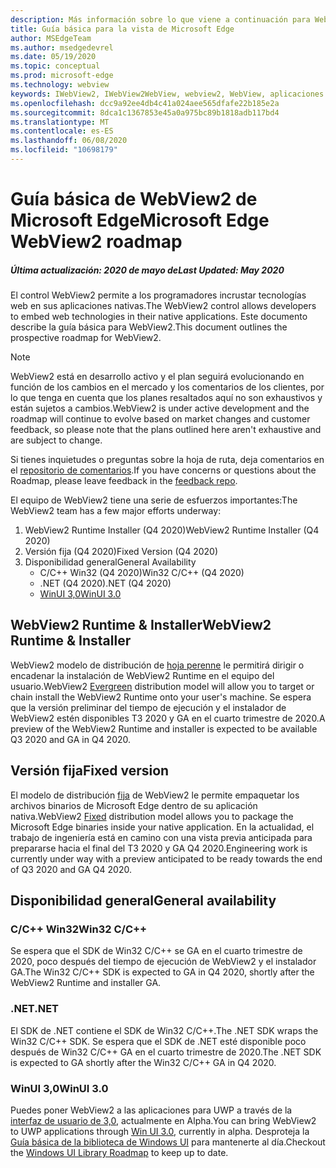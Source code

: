 ```yaml
---
description: Más información sobre lo que viene a continuación para WebView2
title: Guía básica para la vista de Microsoft Edge
author: MSEdgeTeam
ms.author: msedgedevrel
ms.date: 05/19/2020
ms.topic: conceptual
ms.prod: microsoft-edge
ms.technology: webview
keywords: IWebView2, IWebView2WebView, webview2, WebView, aplicaciones Win32, Win32, Edge, ICoreWebView2, ICoreWebView2Host, control de explorador, HTML Edge
ms.openlocfilehash: dcc9a92ee4db4c41a024aee565dfafe22b185e2a
ms.sourcegitcommit: 8dca1c1367853e45a0a975bc89b1818adb117bd4
ms.translationtype: MT
ms.contentlocale: es-ES
ms.lasthandoff: 06/08/2020
ms.locfileid: "10698179"
---
```

# <span data-ttu-id="441df-104">Guía básica de WebView2 de Microsoft Edge</span><span class="sxs-lookup"><span data-stu-id="441df-104">Microsoft Edge WebView2 roadmap</span></span>

##### <span data-ttu-id="441df-105">Última actualización: 2020 de mayo de</span><span class="sxs-lookup"><span data-stu-id="441df-105">Last Updated: May 2020</span></span>

<span data-ttu-id="441df-106">El control WebView2 permite a los programadores incrustar tecnologías web en sus aplicaciones nativas.</span><span class="sxs-lookup"><span data-stu-id="441df-106">The WebView2 control allows developers to embed web technologies in their native applications.</span></span> <span data-ttu-id="441df-107">Este documento describe la guía básica para WebView2.</span><span class="sxs-lookup"><span data-stu-id="441df-107">This document outlines the prospective roadmap for WebView2.</span></span> 

> [!NOTE]
> <span data-ttu-id="441df-108">WebView2 está en desarrollo activo y el plan seguirá evolucionando en función de los cambios en el mercado y los comentarios de los clientes, por lo que tenga en cuenta que los planes resaltados aquí no son exhaustivos y están sujetos a cambios.</span><span class="sxs-lookup"><span data-stu-id="441df-108">WebView2 is under active development and the roadmap will continue to evolve based on market changes and customer feedback, so please note that the plans outlined here aren't exhaustive and are subject to change.</span></span> 

<span data-ttu-id="441df-109">Si tienes inquietudes o preguntas sobre la hoja de ruta, deja comentarios en el [repositorio de comentarios](https://github.com/MicrosoftEdge/WebViewFeedback).</span><span class="sxs-lookup"><span data-stu-id="441df-109">If you have concerns or questions about the Roadmap, please leave feedback in the [feedback repo](https://github.com/MicrosoftEdge/WebViewFeedback).</span></span>

<span data-ttu-id="441df-110">El equipo de WebView2 tiene una serie de esfuerzos importantes:</span><span class="sxs-lookup"><span data-stu-id="441df-110">The WebView2 team has a few major efforts underway:</span></span>

1.  <span data-ttu-id="441df-111">WebView2 Runtime Installer (Q4 2020)</span><span class="sxs-lookup"><span data-stu-id="441df-111">WebView2 Runtime Installer (Q4 2020)</span></span>
2.  <span data-ttu-id="441df-112">Versión fija (Q4 2020)</span><span class="sxs-lookup"><span data-stu-id="441df-112">Fixed Version (Q4 2020)</span></span>
3.  <span data-ttu-id="441df-113">Disponibilidad general</span><span class="sxs-lookup"><span data-stu-id="441df-113">General Availability</span></span> 
    *   <span data-ttu-id="441df-114">C/C++ Win32 (Q4 2020)</span><span class="sxs-lookup"><span data-stu-id="441df-114">Win32 C/C++ (Q4 2020)</span></span>
    *   <span data-ttu-id="441df-115">.NET (Q4 2020)</span><span class="sxs-lookup"><span data-stu-id="441df-115">.NET (Q4 2020)</span></span>
    *   [<span data-ttu-id="441df-116">WinUI 3,0</span><span class="sxs-lookup"><span data-stu-id="441df-116">WinUI 3.0</span></span>](https://github.com/microsoft/microsoft-ui-xaml/blob/master/docs/roadmap.md)

## <span data-ttu-id="441df-117">WebView2 Runtime & Installer</span><span class="sxs-lookup"><span data-stu-id="441df-117">WebView2 Runtime & Installer</span></span>

<span data-ttu-id="441df-118">WebView2 modelo de distribución de [hoja perenne](./concepts/distribution.md#microsoft-edge-webview2-runtime) le permitirá dirigir o encadenar la instalación de WebView2 Runtime en el equipo del usuario.</span><span class="sxs-lookup"><span data-stu-id="441df-118">WebView2 [Evergreen](./concepts/distribution.md#microsoft-edge-webview2-runtime) distribution model will allow you to target or chain install the WebView2 Runtime onto your user's machine.</span></span> <span data-ttu-id="441df-119">Se espera que la versión preliminar del tiempo de ejecución y el instalador de WebView2 estén disponibles T3 2020 y GA en el cuarto trimestre de 2020.</span><span class="sxs-lookup"><span data-stu-id="441df-119">A preview of the WebView2 Runtime and installer is expected to be available Q3 2020 and GA in Q4 2020.</span></span>

## <span data-ttu-id="441df-120">Versión fija</span><span class="sxs-lookup"><span data-stu-id="441df-120">Fixed version</span></span>

<span data-ttu-id="441df-121">El modelo de distribución [fija](./concepts/distribution.md#roadmap) de WebView2 le permite empaquetar los archivos binarios de Microsoft Edge dentro de su aplicación nativa.</span><span class="sxs-lookup"><span data-stu-id="441df-121">WebView2 [Fixed](./concepts/distribution.md#roadmap) distribution model allows you to package the Microsoft Edge binaries inside your native application.</span></span> <span data-ttu-id="441df-122">En la actualidad, el trabajo de ingeniería está en camino con una vista previa anticipada para prepararse hacia el final del T3 2020 y GA Q4 2020.</span><span class="sxs-lookup"><span data-stu-id="441df-122">Engineering work is currently under way with a preview anticipated to be ready towards the end of  Q3 2020 and GA Q4 2020.</span></span>

## <span data-ttu-id="441df-123">Disponibilidad general</span><span class="sxs-lookup"><span data-stu-id="441df-123">General availability</span></span> 

### <span data-ttu-id="441df-124">C/C++ Win32</span><span class="sxs-lookup"><span data-stu-id="441df-124">Win32 C/C++</span></span>

<span data-ttu-id="441df-125">Se espera que el SDK de Win32 C/C++ se GA en el cuarto trimestre de 2020, poco después del tiempo de ejecución de WebView2 y el instalador GA.</span><span class="sxs-lookup"><span data-stu-id="441df-125">The Win32 C/C++ SDK is expected to GA in Q4 2020, shortly after the WebView2 Runtime and installer GA.</span></span>

### <span data-ttu-id="441df-126">.NET</span><span class="sxs-lookup"><span data-stu-id="441df-126">.NET</span></span>

<span data-ttu-id="441df-127">El SDK de .NET contiene el SDK de Win32 C/C++.</span><span class="sxs-lookup"><span data-stu-id="441df-127">The .NET SDK wraps the Win32 C/C++ SDK.</span></span> <span data-ttu-id="441df-128">Se espera que el SDK de .NET esté disponible poco después de Win32 C/C++ GA en el cuarto trimestre de 2020.</span><span class="sxs-lookup"><span data-stu-id="441df-128">The .NET SDK is expected to GA shortly after the Win32 C/C++ GA in Q4 2020.</span></span>

### <span data-ttu-id="441df-129">WinUI 3,0</span><span class="sxs-lookup"><span data-stu-id="441df-129">WinUI 3.0</span></span>

<span data-ttu-id="441df-130">Puedes poner WebView2 a las aplicaciones para UWP a través de la [interfaz de usuario de 3,0](/uwp/toolkits/winui3/), actualmente en Alpha.</span><span class="sxs-lookup"><span data-stu-id="441df-130">You can bring WebView2 to UWP applications through [Win UI 3.0](/uwp/toolkits/winui3/), currently in alpha.</span></span> <span data-ttu-id="441df-131">Desproteja la [Guía básica de la biblioteca de Windows UI](https://github.com/microsoft/microsoft-ui-xaml/blob/master/docs/roadmap.md) para mantenerte al día.</span><span class="sxs-lookup"><span data-stu-id="441df-131">Checkout the [Windows UI Library Roadmap](https://github.com/microsoft/microsoft-ui-xaml/blob/master/docs/roadmap.md) to keep up to date.</span></span>  
